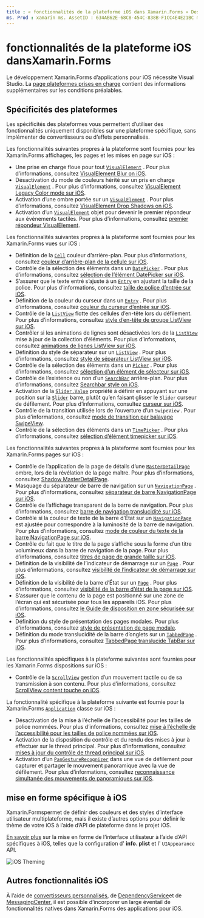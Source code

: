 ```yaml
---
title : « fonctionnalités de la plateforme iOS dans Xamarin.Forms » Description : « ajout de fonctionnalités spécifiques à IOS aux Xamarin.Forms applications ».
ms. Prod : xamarin ms. AssetID : 634AB62E-68C8-454C-838B-F1CC4E4E21BC ms. Technology : xamarin-Forms Author : davidbritch ms. Author : dabritch ms. Date : 03/05/2020 No-Loc : [ Xamarin.Forms , Xamarin.Essentials ]
---
```


# <a name="ios-platform-features-in-xamarinforms"></a>fonctionnalités de la plateforme iOS dansXamarin.Forms

Le développement Xamarin.Forms d’applications pour iOS nécessite Visual Studio. La [page plateformes prises en charge](~/get-started/supported-platforms.md) contient des informations supplémentaires sur les conditions préalables.

## <a name="platform-specifics"></a>Spécificités des plateformes

Les spécificités des plateformes vous permettent d’utiliser des fonctionnalités uniquement disponibles sur une plateforme spécifique, sans implémenter de convertisseurs ou d’effets personnalisés.

Les fonctionnalités suivantes propres à la plateforme sont fournies pour les Xamarin.Forms affichages, les pages et les mises en page sur iOS :

- Une prise en charge floue pour tout [`VisualElement`](xref:Xamarin.Forms.VisualElement) . Pour plus d’informations, consultez [VisualElement Blur on iOS](visualelement-blur.md).
- Désactivation du mode de couleurs hérité sur un pris en charge [`VisualElement`](xref:Xamarin.Forms.VisualElement) . Pour plus d’informations, consultez [VisualElement Legacy Color mode sur iOS](legacy-color-mode.md).
- Activation d’une ombre portée sur un [`VisualElement`](xref:Xamarin.Forms.VisualElement) . Pour plus d’informations, consultez [VisualElement Drop Shadows on iOS](visualelement-drop-shadow.md).
- Activation d’un [`VisualElement`](xref:Xamarin.Forms.VisualElement) objet pour devenir le premier répondeur aux événements tactiles. Pour plus d’informations, consultez [premier répondeur VisualElement](visualelement-first-responder.md).

Les fonctionnalités suivantes propres à la plateforme sont fournies pour les Xamarin.Forms vues sur iOS :

- Définition de la [`Cell`](xref:Xamarin.Forms.Cell) couleur d’arrière-plan. Pour plus d’informations, consultez [couleur d’arrière-plan de la cellule sur iOS](cell-background-color.md).
- Contrôle de la sélection des éléments dans un [`DatePicker`](xref:Xamarin.Forms.DatePicker) . Pour plus d’informations, consultez [sélection de l’élément DatePicker sur iOS](datepicker-selection.md).
- S’assurer que le texte entré s’ajuste à un [`Entry`](xref:Xamarin.Forms.Entry) en ajustant la taille de la police. Pour plus d’informations, consultez [taille de police d’entrée sur iOS](entry-font-size.md).
- Définition de la couleur du curseur dans un [`Entry`](xref:Xamarin.Forms.Entry) . Pour plus d’informations, consultez [couleur du curseur d’entrée sur iOS](entry-cursor-color.md).
- Contrôle de la [`ListView`](xref:Xamarin.Forms.ListView) flotte des cellules d’en-tête lors du défilement. Pour plus d’informations, consultez [style d’en-tête de groupe ListView sur iOS](listview-group-header-style.md).
- Contrôler si les animations de lignes sont désactivées lors de la [`ListView`](xref:Xamarin.Forms.ListView) mise à jour de la collection d’éléments. Pour plus d’informations, consultez [animations de lignes ListView sur iOS](listview-row-animations.md).
- Définition du style de séparateur sur un [`ListView`](xref:Xamarin.Forms.ListView) . Pour plus d’informations, consultez [style de séparateur ListView sur iOS](listview-separator-style.md).
- Contrôle de la sélection des éléments dans un [`Picker`](xref:Xamarin.Forms.Picker) . Pour plus d’informations, consultez [sélection d’un élément de sélecteur sur iOS](picker-selection.md).
- Contrôle de l’existence ou non d’un [`SearchBar`](xref:Xamarin.Forms.SearchBar) arrière-plan. Pour plus d’informations, consultez [Searchbar style on iOS](searchbar-style.md).
- Activation de la [`Slider.Value`](xref:Xamarin.Forms.Slider.Value) propriété à définir en appuyant sur une position sur la [`Slider`](xref:Xamarin.Forms.Slider) barre, plutôt qu’en faisant glisser le `Slider` curseur de défilement. Pour plus d’informations, consultez [curseur sur iOS](slider-thumb.md).
- Contrôle de la transition utilisée lors de l’ouverture d’un `SwipeView` . Pour plus d’informations, consultez [mode de transition par balayage SwipeView](swipeview-swipetransitionmode.md).
- Contrôle de la sélection des éléments dans un [`TimePicker`](xref:Xamarin.Forms.TimePicker) . Pour plus d’informations, consultez [sélection d’élément timepicker sur iOS](timepicker-selection.md).

Les fonctionnalités suivantes propres à la plateforme sont fournies pour les Xamarin.Forms pages sur iOS :

- Contrôle de l’application de la page de détails d’une [`MasterDetailPage`](xref:Xamarin.Forms.MasterDetailPage) ombre, lors de la révélation de la page maître. Pour plus d’informations, consultez [Shadow MasterDetailPage](masterdetailpage-shadow.md).
- Masquage du séparateur de barre de navigation sur un [`NavigationPage`](xref:Xamarin.Forms.NavigationPage) . Pour plus d’informations, consultez [séparateur de barre NavigationPage sur iOS](navigation-bar-separator.md).
- Contrôle de l’affichage transparent de la barre de navigation. Pour plus d’informations, consultez [barre de navigation translucidité sur iOS](navigation-bar-translucent.md).
- Contrôle si la couleur de texte de la barre d’État sur un [`NavigationPage`](xref:Xamarin.Forms.NavigationPage) est ajustée pour correspondre à la luminosité de la barre de navigation. Pour plus d’informations, consultez [mode de couleur du texte de la barre NavigationPage sur iOS](status-bar-text-color.md).
- Contrôle du fait que le titre de la page s’affiche sous la forme d’un titre volumineux dans la barre de navigation de la page. Pour plus d’informations, consultez [titres de page de grande taille sur iOS](page-large-title.md).
- Définition de la visibilité de l’indicateur de démarrage sur un [`Page`](xref:Xamarin.Forms.Page) . Pour plus d’informations, consultez [visibilité de l’indicateur de démarrage sur iOS](page-home-indicator.md).
- Définition de la visibilité de la barre d’État sur un [`Page`](xref:Xamarin.Forms.Page) . Pour plus d’informations, consultez [visibilité de la barre d’état de la page sur iOS](page-status-bar-visibility.md).
- S’assurer que le contenu de la page est positionné sur une zone de l’écran qui est sécurisée pour tous les appareils iOS. Pour plus d’informations, consultez [le Guide de disposition en zone sécurisée sur iOS](page-safe-area-layout.md).
- Définition du style de présentation des pages modales. Pour plus d’informations, consultez [style de présentation de page modale](page-presentation-style.md).
- Définition du mode translucidité de la barre d’onglets sur un [`TabbedPage`](xref:Xamarin.Forms.TabbedPage) . Pour plus d’informations, consultez [TabbedPage translucide TabBar sur iOS](tabbedpage-translucent-tabbar.md).

Les fonctionnalités spécifiques à la plateforme suivantes sont fournies pour les Xamarin.Forms dispositions sur iOS :

- Contrôle de la [`ScrollView`](xref:Xamarin.Forms.ScrollView) gestion d’un mouvement tactile ou de sa transmission à son contenu. Pour plus d’informations, consultez [ScrollView content touche on iOS](scrollview-content-touches.md).

La fonctionnalité spécifique à la plateforme suivante est fournie pour la Xamarin.Forms [`Application`](xref:Xamarin.Forms.Application) classe sur iOS :

- Désactivation de la mise à l’échelle de l’accessibilité pour les tailles de police nommées. Pour plus d’informations, consultez [mise à l’échelle de l’accessibilité pour les tailles de police nommées sur iOS](named-font-size-scaling.md).
- Activation de la disposition du contrôle et du rendu des mises à jour à effectuer sur le thread principal. Pour plus d’informations, consultez [mises à jour du contrôle de thread principal sur iOS](main-thread-updates-ui.md).
- Activation d’un [`PanGestureRecognizer`](xref:Xamarin.Forms.PanGestureRecognizer) dans une vue de défilement pour capturer et partager le mouvement panoramique avec la vue de défilement. Pour plus d’informations, consultez [reconnaissance simultanée des mouvements de panoramiques sur iOS](application-pan-gesture.md).

## <a name="ios-specific-formatting"></a>mise en forme spécifique à iOS

Xamarin.Formspermet de définir des couleurs et des styles d’interface utilisateur multiplateforme, mais il existe d’autres options pour définir le thème de votre iOS à l’aide d’API de plateforme dans le projet iOS.

[En savoir plus](formatting.md) sur la mise en forme de l’interface utilisateur à l’aide d’API spécifiques à iOS, telles que la configuration d' **info. plist** et l' `UIAppearance` API.

![](images/status-white-sml.png "iOS Theming")

## <a name="other-ios-features"></a>Autres fonctionnalités iOS

À l’aide de [convertisseurs personnalisés](~/xamarin-forms/app-fundamentals/custom-renderer/index.md), de [DependencyService](~/xamarin-forms/app-fundamentals/dependency-service/index.md)et de [MessagingCenter](~/xamarin-forms/app-fundamentals/messaging-center.md), il est possible d’incorporer un large éventail de fonctionnalités natives dans Xamarin.Forms des applications pour iOS.
